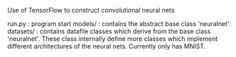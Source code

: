 Use of TensorFlow to construct convolutional neural nets 

run.py : program start
models/ : contains the abstract base class 'neuralnet' 
datasets/ : contains datafile classes which derive from the base class 'neuralnet'. These class internally define more classes which implement different architectures of the neural nets. Currently only has MNIST.
